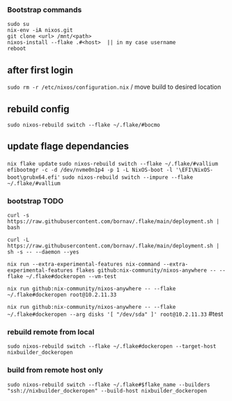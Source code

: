 ### Bootstrap commands
```
sudo su
nix-env -iA nixos.git
git clone <url> /mnt/<path>
nixos-install --flake .#<host>  || in my case username
reboot
```
## after first login 
`sudo rm -r /etc/nixos/configuration.nix`
    / move build to desired location

## rebuild config
`sudo nixos-rebuild switch --flake ~/.flake/#bocmo`

## update flage dependancies
`nix flake update`
`sudo nixos-rebuild switch --flake ~/.flake/#vallium`
`efibootmgr -c -d /dev/nvme0n1p4 -p 1 -L NixOS-boot -l '\EFI\NixOS-boot\grubx64.efi'`
`sudo nixos-rebuild switch --impure --flake ~/.flake/#vallium`



### bootstrap TODO
`curl -s https://raw.githubusercontent.com/bornav/.flake/main/deployment.sh | bash`

`curl -L https://raw.githubusercontent.com/bornav/.flake/main/deployment.sh | sh -s -- --daemon --yes`

`nix run --extra-experimental-features nix-command --extra-experimental-features flakes github:nix-community/nixos-anywhere -- --flake ~/.flake#dockeropen --vm-test`

`nix run github:nix-community/nixos-anywhere -- --flake ~/.flake#dockeropen root@10.2.11.33` 
    
`nix run github:nix-community/nixos-anywhere -- --flake ~/.flake#dockeropen --arg disks '[ "/dev/sda" ]' root@10.2.11.33`  #test

### rebuild remote from local
`sudo nixos-rebuild switch --flake ~/.flake#dockeropen --target-host nixbuilder_dockeropen`

### build from remote host only
`sudo nixos-rebuild switch --flake ~/.flake#$flake_name --builders "ssh://nixbuilder_dockeropen" --build-host nixbuilder_dockeropen`